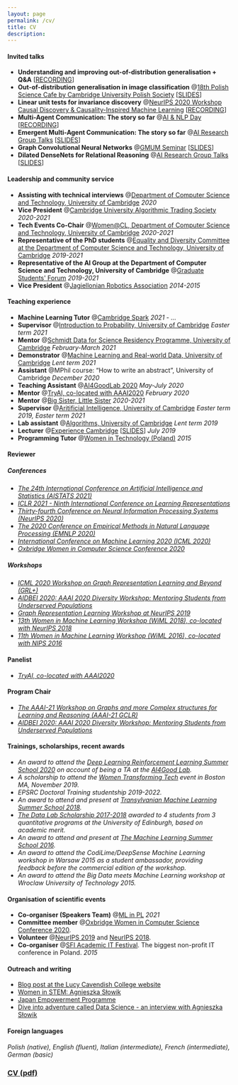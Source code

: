 ```yaml
---
layout: page
permalink: /cv/
title: CV
description: 
---
```

#### Invited talks

+ **Understanding and improving out-of-distribution generalisation + Q&A** [[RECORDING](https://www.youtube.com/watch?v=W3XE9yD5H4A)] 
+ **Out-of-distribution generalisation in image classification** @[18th Polish Science Cafe by Cambridge University Polish Society](http://polsoc.soc.srcf.net/) [[SLIDES](https://www.dropbox.com/s/mdyptg6pqj9iauv/PolSoc%283%29.pdf?dl=0)] 
+ **Linear unit tests for invariance discovery** @[NeurIPS 2020 Workshop Causal Discovery & Causality-Inspired Machine Learning](https://www.cmu.edu/dietrich/causality/neurips20ws/) [[RECORDING](https://www.youtube.com/watch?v=2e7LOI-qPaY)]
+ **Multi-Agent Communication: The story so far** @[AI & NLP Day](https://nlpday.pl/) [[RECORDING](https://drive.google.com/file/d/1wtjJYPs1f9BtWkAZPB-rldL-EY-rIop0/view?usp=sharing)]
+ **Emergent Multi-Agent Communication: The story so far** @[AI Research Group Talks](https://talks.cam.ac.uk/talk/index/144160) [[SLIDES]( https://www.dropbox.com/s/zb4wuz7ltcxcy9n/EmCom_ASlowik.pdf?dl=0)]
+ **Graph Convolutional Neural Networks** @[GMUM Seminar](https://gmum.net/seminars.html) [[SLIDES](https://www.dropbox.com/s/powoh2p0qxtvqh2/gmum_tea.pdf?dl=0)]
+ **Dilated DenseNets for Relational Reasoning** @[AI Research Group Talks](https://talks.cam.ac.uk/talk/index/121813) [[SLIDES](https://www.dropbox.com/s/bu3umc7np5scz57/AI_lunch.pdf?dl=0)]

#### Leadership and community service

+ **Assisting with technical interviews** @[Department of Computer Science and Technology, University of Cambridge](https://www.cst.cam.ac.uk/) *2020*
+ **Vice President** @[Cambridge University Algorithmic Trading Society](https://www.cuats.co.uk/) *2020-2021*
+ **Tech Events Co-Chair** @[Women@CL, Department of Computer Science and Technology, University of Cambridge](https://www.cst.cam.ac.uk/women) *2020-2021*
+ **Representative of the PhD students** @[Equality and Diversity Committee at the Department of Computer Science and Technology, University of Cambridge](https://www.cl.cam.ac.uk/local/committees/athena-swan/) *2019-2021*
+ **Representative of the AI Group at the Department of Computer Science and Technology, University of Cambridge** @[Graduate Students' Forum](https://www.cst.cam.ac.uk/local/phd/gradforum) *2019-2021*
+ **Vice President** @[Jagiellonian Robotics Association](https://www.facebook.com/nkrsiuj/) *2014-2015*

#### Teaching experience

+ **Machine Learning Tutor** @[Cambridge Spark](https://cambridgespark.com/) *2021 - ...*
+ **Supervisor** @[Introduction to Probability, University of Cambridge](https://www.cl.cam.ac.uk/teaching/2021/IntroProb/) *Easter term 2021*
+ **Mentor** @[Schmidt Data for Science Residency Programme, University of Cambridge](https://www.cst.cam.ac.uk/news/schmidt-data-science-residency-programme) *February-March 2021*
+ **Demonstrator** @[Machine Learning and Real-world Data, University of Cambridge](https://www.cl.cam.ac.uk/teaching/2021/MLRD/) *Lent term 2021*
+ **Assistant** @MPhil course: “How to write an abstract”, University of Cambridge *December 2020*
+ **Teaching Assistant** @[AI4GoodLab 2020](https://www.ai4goodlab.com/) *May-July 2020*
+ **Mentor** @[TryAI, co-located with AAAI2020](https://sites.google.com/g.harvard.edu/tryai/home?authuser=0) *February 2020*
+ **Mentor** @[Big Sister, Little Sister](https://www.cst.cam.ac.uk/women/mentoring) *2020-2021*
+ **Supervisor** @[Aritificial Intelligence, University of Cambridge](https://www.cl.cam.ac.uk/teaching/1819/ArtInt/) *Easter term 2019, Easter term 2021*
+ **Lab assistant** @[Algorithms, University of Cambridge](https://www.cl.cam.ac.uk/teaching/1920/Algorithms/) *Lent term 2019*
+ **Lecturer** @[Experience Cambridge](https://www.undergraduate.study.cam.ac.uk/events/summer-schools/experience-cambridge) [[SLIDES](https://www.dropbox.com/s/4g51v63viukh390/ExperienceCambridgeML.pdf?dl=0)] *July 2019*
+ **Programming Tutor** @[Women in Technology (Poland)](https://womenintechnology.pl) *2015*


#### Reviewer

##### Conferences

+ *[The 24th International Conference on Artificial Intelligence and Statistics (AISTATS 2021)](http://aistats.org/aistats2021/)*
+ *[ICLR 2021 - Ninth International Conference on Learning Representations](https://iclr.cc/Conferences/2021/Dates)*
+ *[Thirty-fourth Conference on Neural Information Processing Systems (NeurIPS 2020)](https://nips.cc/Conferences/2020/)*
+ *[The 2020 Conference on Empirical Methods in Natural Language Processing (EMNLP 2020)](https://2020.emnlp.org/)*
+ *[International Conference on Machine Learning  2020 (ICML 2020)](https://icml.cc)*
+ *[Oxbridge Women in Computer Science Conference 2020](https://oxbridgewomenincs.wixsite.com/2020)*

##### Workshops

+ *[ICML 2020 Workshop on Graph Representation Learning and Beyond (GRL+)](https://grlplus.github.io/)*
+ *[AIDBEI 2020: AAAI 2020 Diversity Workshop: Mentoring Students from Underserved Populations](http://kdd.cs.ksu.edu/Workshops/AAAI-2020/)*
+ *[Graph Representation Learning Workshop at NeurIPS 2019](https://grlearning.github.io/pcom/)*
+ *[13th Women in Machine Learning Workshop (WiML 2018), co-located with NeurIPS 2018](https://wimlworkshop.org/2018/)*
+ *[11th Women in Machine Learning Workshop (WiML 2016), co-located with NIPS 2016](https://wimlworkshop.org/2016/)*

#### Panelist

+ *[TryAI, co-located with AAAI2020](https://sites.google.com/g.harvard.edu/tryai/home?authuser=0)*

#### Program Chair

+ *[The AAAI-21 Workshop on Graphs and more Complex structures for Learning and Reasoning (AAAI-21 GCLR)](https://sites.google.com/view/gclr2021/home)*
+ *[AIDBEI 2020: AAAI 2020 Diversity Workshop: Mentoring Students from Underserved Populations](http://kdd.cs.ksu.edu/Workshops/AAAI-2020/)*

#### Trainings, scholarships, recent awards

+ *An award to attend the [Deep Learning Reinforcement Learning Summer School 2020](https://dlrl.ca/) on account of being a TA at the [AI4Good Lab](https://www.ai4goodlab.com/).*
+ *A scholarship to attend the [Women Transforming Tech](https://events.quantumblack.com/womentransformingtech?gz=bfbe4e1b092031e5&guest-access-hash=NDU3NDg3MDE4fDI2OTkzOTg5NXwxNTczNDkwMTEzO2FkMWZjYTBiYzU4MjQ5NjFjNGIyYWQ0ZjRhODc2ODA1MWUzODUwMGRlOTM0YWRkZGEwYzVhZjc1YmI5NmQ3OTk=) event in Boston MA, November 2019.*
+ *EPSRC Doctoral Training studentship 2019-2022.*
+ *An award to attend and present at [Transylvanian Machine Learning Summer School 2018](https://tmlss.ro).*
+ *[The Data Lab Scholarship 2017-2018](https://www.thedatalab.com/skills-talent/the-data-lab-msc/) awarded to 4 students from 3 quantitative programs at the University of Edinburgh, based on academic merit.*
+ *An award to attend and present at [The Machine Learning Summer School 2016](http://www.ucsp.edu.pe/ciet/mlss16/).*
+ *An award to attend the CodiLime/DeepSense Machine Learning workshop in Warsaw 2015 as a student ambassador, providing feedback before the commercial edition of the workshop.*
+ *An award to attend the Big Data meets Machine Learning workshop at Wroclaw University of Technology 2015.*

#### Organisation of scientific events

+ **Co-organiser (Speakers Team)** @[ML in PL](https://mlinpl.org/) *2021*
+ **Committee member** @[Oxbridge Women in Computer Science Conference 2020](https://oxbridgewomenincs8.wixsite.com/2020).
+ **Volunteer** @[NeurIPS 2019](https://nips.cc/Conferences/2019) and [NeurIPS 2018](https://nips.cc/Conferences/2018).
+ **Co-organiser** @[SFI Academic IT Festival](https://sfi.pl/en/home-page/). The biggest non-profit IT conference in Poland. *2015*

#### Outreach and writing

+ [Blog post at the Lucy Cavendish College website](https://www.lucy.cam.ac.uk/blog/agnieszka-slowik-ai-neural-networks-and-my-career-woman-science)
+ [Women in STEM: Agnieszka Słowik](https://www.cam.ac.uk/research/news/women-in-stem-agnieszka-slowik?fbclid=IwAR25u_RhAwmsgDPtI72mkG-yApxoLH30dX9QeHKi9XohHxaytBdU-cM4jEc)
+ [Japan Empowerment Programme](https://www.dropbox.com/s/n1sxa71xo8pk7uf/japan-application-agnieszka-slowik-final.pdf?dl=0)
+ [Dive into adventure called Data Science - an interview with Agnieszka Słowik](https://womenintechnology.pl/2016/12/dive-into-adventure-called-data-science-an-interview-with-agnieszka-slowik/)

#### Foreign languages

*Polish (native), English (fluent), Italian (intermediate), French (intermediate), German (basic)*

### [CV (pdf)](https://www.dropbox.com/s/794lj442us6oe0i/CV_ASlowik_May2021.pdf?dl=0)
